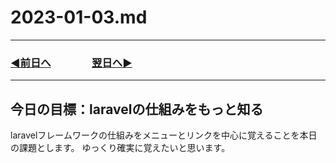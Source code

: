 # 2023-01-03.md

---

### [◀️前日へ](https://github.com/yuasys/chatty-journal/blob/main/2023/01/2023-01-02.md)&emsp;&emsp;&emsp;&emsp;[翌日へ▶️](https://github.com/yuasys/chatty-journal/blob/main/2023/01/2023-01-04.md)

---

## 今日の目標：laravelの仕組みをもっと知る

laravelフレームワークの仕組みをメニューとリンクを中心に覚えることを本日の課題とします。
ゆっくり確実に覚えたいと思います。
